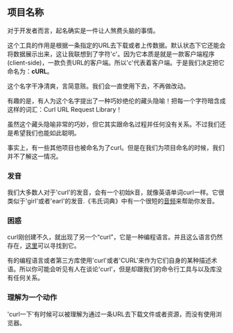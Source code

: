 ## 项目名称

对于开发者而言，起名确实是一件让人煞费头脑的事情。

这个工具的作用是根据一条指定的URL去下载或者上传数据。默认状态下它还能会将数据展示出来，这让我联想到了字符'c'。因为它本质是就是一款客户端程序(client-side)，一款负责URL的客户端。所以'c'代表着客户端。于是我们决定把它命名为：**cURL**。

这个名字干净清爽，言简意赅。我们会一直使用下去，不再做改动。

有趣的是，有人为这个名字提出了一种巧妙绝伦的藏头隐喻！把每一个字符暗含成这样的词汇：Curl URL Request Library！

虽然这个藏头隐喻非常的巧妙，但它其实跟命名过程并任何没有关系。不过我们还是希望我们也能如此聪明。

事实上，有一些其他项目也被命名为了curl。但是在我们为项目命名的时候，我们并不了解这一情况。

### 发音

我们大多数人对于'curl'的发音，会有一个初始k音，就像英语单词curl一样。它很类似于'girl'或者'earl'的发音.《韦氏词典》中有一个很短的[音频](https://media.merriam-webster.com/soundc11/c/curl0001.wav)来帮助你发音。

### 困惑

curl刚创建不久，就出现了另一个“curl”，它是一种编程语言。并且这么语言仍然存在，[这里](http://www.curl.com)可以寻找到它。

有的编程语言或者第三方库使用'curl'或者'CURL'来作为它们自身的某种描述术语。所以你可能会听见有人在谈论'curl'，但是却跟我们的命令行工具与以及库没有任何关系。

### 理解为一个动作

'curl一下'有时候可以被理解为通过一条URL去下载文件或者资源，而没有使用浏览器。